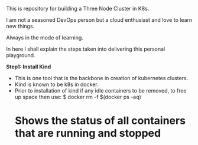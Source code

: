 This is repository for building a Three Node Cluster in K8s.

I am not a seasoned DevOps person but a cloud enthusiast and love to learn new things. 

Always in the mode of learning. 

In here I shall explain the steps taken into delivering this personal playground.

**Step1: Install Kind**
  - This is one tool that is the backbone in creation of kubernetes clusters.
  - Kind is known to be k8s in docker.
  - Prior to installation of kind if any idle containers to be removed, to free up space then use:
    $ docker rm -f $(docker ps -aq)
    # Shows the status of all containers that are running and stopped
